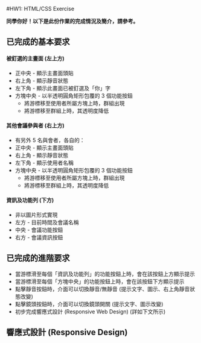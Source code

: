 #HW1: HTML/CSS Exercise

**同學你好！以下是此份作業的完成情況及簡介，請參考。**


## 已完成的基本要求

#### 被釘選的主畫⾯ (左上方)
  - 正中央 - 顯⽰主畫⾯頭貼
  - 右上⾓ - 顯⽰靜⾳狀態
  - 左下⾓ - 顯⽰此畫⾯已被釘選及「你」字
  - 方塊中央 - 以半透明圓角矩形包覆的 3 個功能按鈕
    - 將游標移至使用者所屬方塊上時，群組出現
    - 將游標移至群組上時，其透明度降低

#### 其他會議參與者 (右上方)
  - 有另外 5 名與會者，各自的：
  - 正中央 - 顯⽰主畫⾯頭貼
  - 右上⾓ - 顯⽰靜⾳狀態
  - 左下⾓ - 顯⽰使用者名稱
  - 方塊中央 - 以半透明圓角矩形包覆的 3 個功能按鈕
    - 將游標移至使用者所屬方塊上時，群組出現
    - 將游標移至群組上時，其透明度降低

#### 資訊及功能列 (下方)
  - 非以圖片形式實現
  - 左方 - 目前時間及會議名稱
  - 中央 - 會議功能按鈕
  - 右方 - 會議資訊按鈕

## 已完成的進階要求
- 當游標滑⾄每個「資訊及功能列」的功能按鈕上時，會在該按鈕上⽅顯⽰提⽰
- 當游標滑⾄每個「方塊中央」的功能按鈕上時，會在該按鈕下⽅顯⽰提⽰
- 點擊靜⾳按鈕時，介面可以切換靜⾳/無靜⾳ (提示文字、圖示、右上角靜⾳狀態改變)
- 點擊鏡頭按鈕時，介面可以切換鏡頭開關 (提示文字、圖示改變)
- 初步完成響應式設計 (Responsive Web Design) (詳如下文所示)

## 響應式設計 (Responsive Design)




